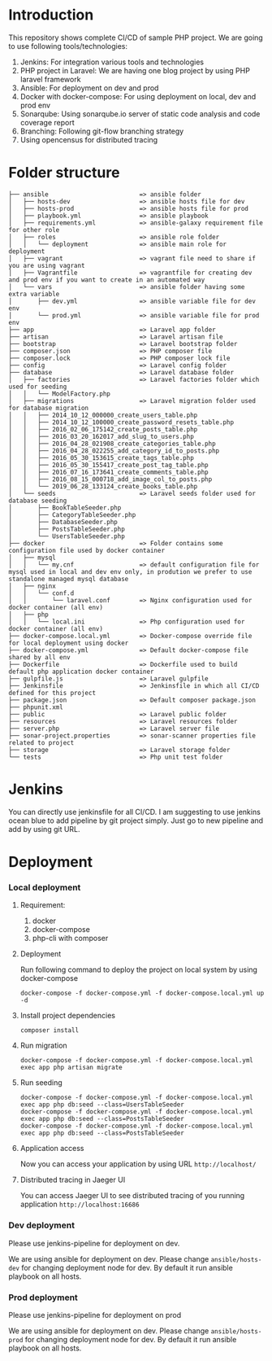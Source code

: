 Introduction
===========

This repository shows complete CI/CD of sample PHP project. We are going to use following tools/technologies:

1. Jenkins: For integration various tools and technologies
2. PHP project in Laravel: We are having one blog project by using PHP laravel framework
3. Ansible: For deployment on dev and prod 
4. Docker with docker-compose: For using deployment on local, dev and prod env
5. Sonarqube: Using sonarqube.io server of static code analysis and code coverage report
6. Branching: Following git-flow branching strategy
7. Using opencensus for distributed tracing

Folder structure
================

```
├── ansible                         => ansible folder
│   ├── hosts-dev                   => ansible hosts file for dev
│   ├── hosts-prod                  => ansible hosts file for prod
│   ├── playbook.yml                => ansible playbook
│   ├── requirements.yml            => ansible-galaxy requirement file for other role
│   ├── roles                       => ansible role folder
│   │   └── deployment              => ansible main role for deployment
│   ├── vagrant                     => vagrant file need to share if you are using vagrant
│   ├── Vagrantfile                 => vagrantfile for creating dev and prod env if you want to create in an automated way
│   └── vars                        => ansible folder having some extra variable
│       ├── dev.yml                 => ansible variable file for dev env
│       └── prod.yml                => ansible variable file for prod env
├── app                             => Laravel app folder
├── artisan                         => Laravel artisan file
├── bootstrap                       => Laravel bootstrap folder
├── composer.json                   => PHP composer file
├── composer.lock                   => PHP composer lock file
├── config                          => Laravel config folder
├── database                        => Laravel database folder
│   ├── factories                   => Laravel factories folder which used for seeding
│   │   └── ModelFactory.php
│   ├── migrations                  => Laravel migration folder used for database migration
│   │   ├── 2014_10_12_000000_create_users_table.php
│   │   ├── 2014_10_12_100000_create_password_resets_table.php
│   │   ├── 2016_02_06_175142_create_posts_table.php
│   │   ├── 2016_03_20_162017_add_slug_to_users.php
│   │   ├── 2016_04_28_021908_create_categories_table.php
│   │   ├── 2016_04_28_022255_add_category_id_to_posts.php
│   │   ├── 2016_05_30_153615_create_tags_table.php
│   │   ├── 2016_05_30_155417_create_post_tag_table.php
│   │   ├── 2016_07_16_173641_create_comments_table.php
│   │   ├── 2016_08_15_000718_add_image_col_to_posts.php
│   │   └── 2019_06_28_133124_create_books_table.php
│   └── seeds                       => Laravel seeds folder used for database seeding
│       ├── BookTableSeeder.php
│       ├── CategoryTableSeeder.php
│       ├── DatabaseSeeder.php
│       ├── PostsTableSeeder.php
│       └── UsersTableSeeder.php
├── docker                          => Folder contains some configuration file used by docker container
│   ├── mysql
│   │   └── my.cnf                  => default configuration file for mysql used in local and dev env only, in prodution we prefer to use standalone managed mysql database
│   ├── nginx                       
│   │   └── conf.d
│   │       └── laravel.conf        => Nginx configuration used for docker container (all env)
│   ├── php
│   │   └── local.ini               => Php configuration used for docker container (all env)
├── docker-compose.local.yml        => Docker-compose override file for local deployment using docker
├── docker-compose.yml              => Default docker-compose file shared by all env
├── Dockerfile                      => Dockerfile used to build default php application docker container
├── gulpfile.js                     => Laravel gulpfile
├── Jenkinsfile                     => Jenkinsfile in which all CI/CD defined for this project
├── package.json                    => Default composer package.json
├── phpunit.xml
├── public                          => Laravel public folder
├── resources                       => Laravel resources folder
├── server.php                      => Laravel server file
├── sonar-project.properties        => sonar-scanner properties file related to project
├── storage                         => Laravel storage folder
└── tests                           => Php unit test folder
```

Jenkins
=======

You can directly use jenkinsfile for all CI/CD. I am suggesting to use jenkins ocean blue to add pipeline by git project simply. Just go to new pipeline and add by using git URL.

Deployment
==========

### Local deployment

1. Requirement:  
   1. docker 
   2. docker-compose
   3. php-cli with composer 

2. Deployment 

   Run following command to deploy the project on local system by using docker-compose 

   ```
   docker-compose -f docker-compose.yml -f docker-compose.local.yml up -d
   ```

3. Install project dependencies

   ```
   composer install
   ```

4. Run migration

   ```
   docker-compose -f docker-compose.yml -f docker-compose.local.yml exec app php artisan migrate
   ```

5. Run seeding

   ```
   docker-compose -f docker-compose.yml -f docker-compose.local.yml exec app php db:seed --class=UsersTableSeeder
   docker-compose -f docker-compose.yml -f docker-compose.local.yml exec app php db:seed --class=PostsTableSeeder
   docker-compose -f docker-compose.yml -f docker-compose.local.yml exec app php db:seed --class=PostsTableSeeder

   ```

6. Application access 

   Now you can access your application by using URL `http://localhost/`

7. Distributed tracing in Jaeger UI

   You can access Jaeger UI to see distributed tracing of you running application `http://localhost:16686`

### Dev deployment

Please use jenkins-pipeline for deployment on dev.

We are using ansible for deployment on dev. Please change `ansible/hosts-dev` for changing deployment node for dev. By default it run ansible playbook on all hosts.

### Prod deployment

Please use jenkins-pipeline for deployment on prod

We are using ansible for deployment on dev. Please change `ansible/hosts-prod` for changing deployment node for dev. By default it run ansible playbook on all hosts.
